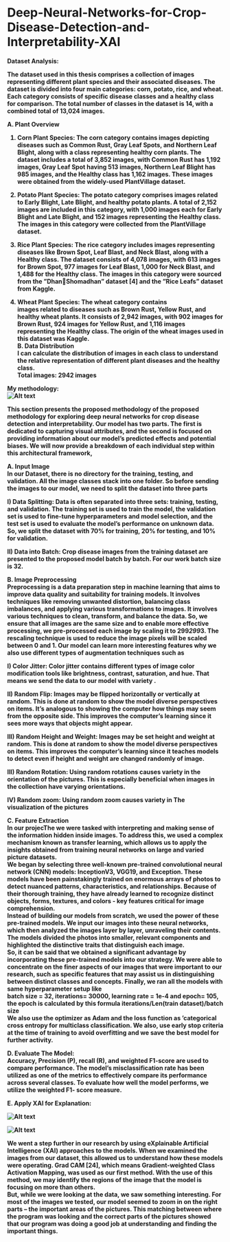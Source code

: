 # Deep-Neural-Networks-for-Crop-Disease-Detection-and-Interpretability-XAI

<strong>Dataset Analysis: <strong> <br>

The dataset used in this thesis comprises a collection of
images representing different plant species and their associated
diseases. The dataset is divided into four main categories:
corn, potato, rice, and wheat. Each category consists of specific
disease classes and a healthy class for comparison. The total
number of classes in the dataset is 14, with a combined total
of 13,024 images.<br>

A. Plant Overview<br>
1) Corn Plant Species: The corn category contains images
depicting diseases such as Common Rust, Gray Leaf Spots, and
Northern Leaf Blight, along with a class representing healthy
corn plants. The dataset includes a total of 3,852 images, with
Common Rust has 1,192 images, Gray Leaf Spot having
513 images, Northern Leaf Blight has 985 images, and
the Healthy class has 1,162 images. These images were
obtained from the widely-used PlantVillage dataset.<br>

2) Potato Plant Species: The potato category comprises
images related to Early Blight, Late Blight, and healthy potato
plants. A total of 2,152 images are included in this category,
with 1,000 images each for Early Blight and Late Blight, and
152 images representing the Healthy class. The images in this
category were collected from the PlantVillage dataset.<br>


3) Rice Plant Species: The rice category includes images
representing diseases like Brown Spot, Leaf Blast, and Neck
Blast, along with a Healthy class. The dataset consists of 4,078
images, with 613 images for Brown Spot, 977 images for Leaf
Blast, 1,000 for Neck Blast, and 1,488 for the Healthy class.
The images in this category were sourced from the ”DhanShomadhan” dataset [4] and the ”Rice Leafs” dataset from
Kaggle.<br>


5) Wheat Plant Species: The wheat category contains<br>
images related to diseases such as Brown Rust, Yellow Rust,
and healthy wheat plants. It consists of 2,942 images, with
902 images for Brown Rust, 924 images for Yellow Rust, and
1,116 images representing the Healthy class. The origin of the
wheat images used in this dataset was Kaggle.<br>
B. Data Distribution<br>
I can calculate the distribution of images in each class
to understand the relative representation of different plant diseases and the healthy class. <br>
Total images: 2942 images

**My methodology:** <br>
![Alt text](Images/PRMeth.png) <br>

This section presents the proposed methodology of the
proposed methodology for exploring deep neural networks
for crop disease detection and interpretability. Our model has
two parts. The first is dedicated to capturing visual attributes,
and the second is focused on providing information about
our model’s predicted effects and potential biases. We will
now provide a breakdown of each individual step within this
architectural framework,<br>

A. Input Image<br>
In our Dataset, there is no directory for the training, testing,
and validation. All the image classes stack into one folder. So
before sending the images to our model, we need to split the
dataset into three parts<br>

I) Data Splitting: Data is often separated into three sets:
training, testing, and validation. The training set is used
to train the model, the validation set is used to fine-tune
hyperparameters and model selection, and the test set is used
to evaluate the model’s performance on unknown data. So,
we split the dataset with 70% for training, 20% for testing,
and 10% for validation.<br>

II) Data into Batch: Crop disease images from the training
dataset are presented to the proposed model batch by batch.
For our work batch size is 32.<br>

B. Image Preprocessing<br>
Preprocessing is a data preparation step in machine learning
that aims to improve data quality and suitability for training
models. It involves techniques like removing unwanted
distortion, balancing class imbalances, and applying various
transformations to images. It involves various techniques to
clean, transform, and balance the data. So, we ensure that
all images are the same size and to enable more effective
processing, we pre-processed each image by scaling it to
299*299*3. The rescaling technique is used to reduce the
image pixels will be scaled between 0 and 1. Our model can
learn more interesting features why we also use different
types of augmentation techniques such as<br>

I) Color Jitter: Color jitter contains different types of image
color modification tools like brightness, contrast, saturation,
and hue. That means we send the data to our model with
variety .<br>

II) Random Flip: Images may be flipped horizontally
or vertically at random. This is done at random to show
the model diverse perspectives on items. It’s analogous
to showing the computer how things may seem from the
opposite side. This improves the computer’s learning since it
sees more ways that objects might appear.<br>

III) Random Height and Weight: Images may be set height
and weight at random. This is done at random to show
the model diverse perspectives on items. This improves the
computer’s learning since it teaches models to detect even if
height and weight are changed randomly of image.<br>

III) Random Rotation: Using random rotations causes
variety in the orientation of the pictures. This is especially
beneficial when images in the collection have varying
orientations.<br>

IV) Random zoom: Using random zoom causes variety in
The visualization of the pictures<br>

C. Feature Extraction<br>
In our projecThe we were tasked with interpreting and making
sense of the information hidden inside images. To address this,
we used a complex mechanism known as transfer learning, which allows us to apply the insights obtained from
training neural networks on large and varied picture datasets.<br>
We began by selecting three well-known pre-trained convolutional neural network (CNN) models: InceptionV3, VGG19,
and Exception. These models have been painstakingly trained
on enormous arrays of photos to detect nuanced patterns,
characteristics, and relationships. Because of their thorough
training, they have already learned to recognize distinct objects, forms, textures, and colors - key features critical for
image comprehension.<br>
Instead of building our models from scratch, we used the
power of these pre-trained models. We input our images into
these neural networks, which then analyzed the images layer
by layer, unraveling their contents. The models divided the
photos into smaller, relevant components and highlighted the
distinctive traits that distinguish each image.<br>
So, it can be said that we obtained a significant advantage
by incorporating these pre-trained models into our strategy.
We were able to concentrate on the finer aspects of our
images that were important to our research, such as specific
features that may assist us in distinguishing between distinct
classes and concepts. Finally, we ran all the models with same
hyperparameter setup like <br>
batch size = 32, iterations= 30000, learning rate = 1e-4
and epoch= 105, the epoch is calculated by this formula 
iterations/Len(train dataset)/batch size <br>
We also use the optimizer as Adam and the loss function
as ’categorical cross entropy for multiclass classification. We
also, use early stop criteria at the time of training to avoid
overfitting and we save the best model for further activity.<br>

D. Evaluate The Model:<br>
Accuracy, Precision (P), recall (R), and weighted F1-score
are used to compare performance. The model’s misclassification rate has been utilized as one of the metrics to effectively
compare its performance across several classes. To evaluate
how well the model performs, we utilize the weighted F1-
score measure.<br>

E. Apply XAI for Explanation:<br>

![Alt text](Images/XAI_ORIGINAL1.png)<br>

![Alt text](Images/XAI.png)<br>

We went a step further in our research by using eXplainable
Artificial Intelligence (XAI) approaches to the models. When
we examined the images from our dataset, this allowed us to
understand how these models were operating. Grad CAM [24],
which means Gradient-weighted Class Activation Mapping,
was used as our first method. With the use of this method,
we may identify the regions of the image that the model is
focusing on more than others.<br>
But, while we were looking at the data, we saw something
interesting. For most of the images we tested, our model
seemed to zoom in on the right parts – the important areas of
the pictures. This matching between where the program was
looking and the correct parts of the pictures showed that our
program was doing a good job at understanding and finding
the important things.<br>
